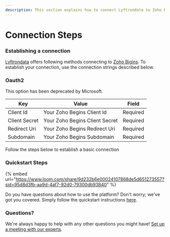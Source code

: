 ```yaml
---
description: This section explains how to connect Lyftrondata to Zoho Bigins.
---
```


# Connection Steps

### Establishing a connection

[Lyftrondata](https://www.lyftrondata.com) offers following methods connecting to [Zoho Bigins](https://www.lyftrondata.com/integration/commerce-analytics/zoho-bigins/). To establish your connection, use the connection strings described below.

### Oauth2

This option has been deprecated by Microsoft.

| Key           | Value                          | Field    |
| ------------- | ------------------------------ | -------- |
| Client Id     | Your Zoho Begins Client Id     | Required |
| Client Secret | Your Zoho Begins Client Secret | Required |
| Redirect Uri  | Your Zoho Begins Redirect Uri  | Required |
| Subdomain     | Your Zoho Begins Subdomain     | Required |

Follow the steps below to establish a basic connection

### Quickstart Steps

{% embed url="https://www.loom.com/share/9d232b6e00024107868de5d651273557?sid=95d8d3fb-aa9d-4af7-92d0-79300db93840" %}

Do you have questions about how to use the platform? Don't worry; we've got you covered. Simply follow the quickstart instructions [here](./).

### Questions? <a href="#questions" id="questions"></a>

We're always happy to help with any other questions you might have! [Set up a meeting with our experts](https://www.lyftrondata.com/book-a-meeting/).
